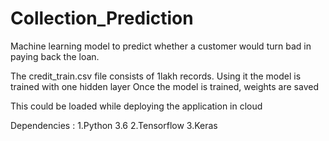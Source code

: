 # Collection_Prediction
Machine learning model to predict whether a customer would turn bad in paying back the loan.

The credit_train.csv file consists of 1lakh records. Using it the model is trained with one hidden layer
Once the model is trained, weights are saved

This could be loaded while deploying the application in cloud

Dependencies : 
1.Python 3.6
2.Tensorflow
3.Keras
